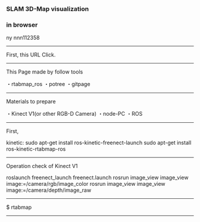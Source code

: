 ### SLAM 3D-Map visualization
### in browser

 ny nnn112358

---

First, this URL Click.

---

This Page made by follow tools

・rtabmap_ros
・potree
・gitpage

---

Materials to prepare

・Kinect V1(or other RGB-D Camera)
・node-PC
・ROS

---

First, 

 kinetic:
 sudo apt-get install ros-kinetic-freenect-launch
 sudo apt-get install ros-kinetic-rtabmap-ros

----

Operation check of Kinect V1

 roslaunch freenect_launch freenect.launch
 rosrun image_view image_view image:=/camera/rgb/image_color
 rosrun image_view image_view image:=/camera/depth/image_raw
 
---

$ rtabmap



---



